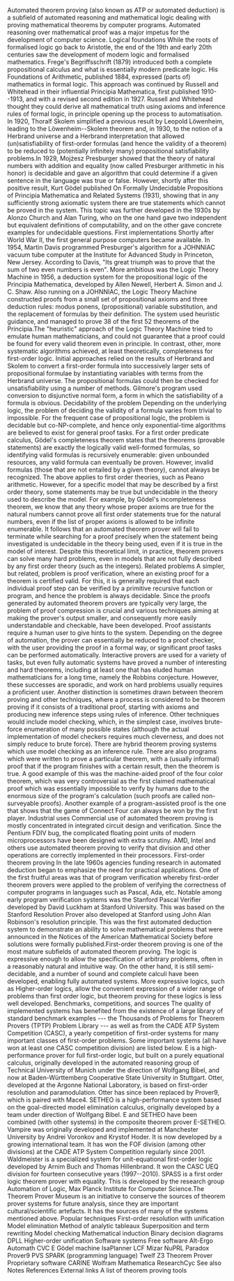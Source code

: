 Automated theorem proving (also known as ATP or automated deduction) is
a subfield of automated reasoning and mathematical logic dealing with
proving mathematical theorems by computer programs. Automated reasoning
over mathematical proof was a major impetus for the development of
computer science. Logical foundations While the roots of formalised
logic go back to Aristotle, the end of the 19th and early 20th centuries
saw the development of modern logic and formalised mathematics. Frege\'s
Begriffsschrift (1879) introduced both a complete propositional calculus
and what is essentially modern predicate logic. His Foundations of
Arithmetic, published 1884, expressed (parts of) mathematics in formal
logic. This approach was continued by Russell and Whitehead in their
influential Principia Mathematica, first published 1910--1913, and with
a revised second edition in 1927. Russell and Whitehead thought they
could derive all mathematical truth using axioms and inference rules of
formal logic, in principle opening up the process to automatisation. In
1920, Thoralf Skolem simplified a previous result by Leopold Löwenheim,
leading to the Löwenheim--Skolem theorem and, in 1930, to the notion of
a Herbrand universe and a Herbrand interpretation that allowed
(un)satisfiability of first-order formulas (and hence the validity of a
theorem) to be reduced to (potentially infinitely many) propositional
satisfiability problems.In 1929, Mojżesz Presburger showed that the
theory of natural numbers with addition and equality (now called
Presburger arithmetic in his honor) is decidable and gave an algorithm
that could determine if a given sentence in the language was true or
false. However, shortly after this positive result, Kurt Gödel published
On Formally Undecidable Propositions of Principia Mathematica and
Related Systems (1931), showing that in any sufficiently strong
axiomatic system there are true statements which cannot be proved in the
system. This topic was further developed in the 1930s by Alonzo Church
and Alan Turing, who on the one hand gave two independent but equivalent
definitions of computability, and on the other gave concrete examples
for undecidable questions. First implementations Shortly after World War
II, the first general purpose computers became available. In 1954,
Martin Davis programmed Presburger\'s algorithm for a JOHNNIAC vacuum
tube computer at the Institute for Advanced Study in Princeton, New
Jersey. According to Davis, \"Its great triumph was to prove that the
sum of two even numbers is even\". More ambitious was the Logic Theory
Machine in 1956, a deduction system for the propositional logic of the
Principia Mathematica, developed by Allen Newell, Herbert A. Simon and
J. C. Shaw. Also running on a JOHNNIAC, the Logic Theory Machine
constructed proofs from a small set of propositional axioms and three
deduction rules: modus ponens, (propositional) variable substitution,
and the replacement of formulas by their definition. The system used
heuristic guidance, and managed to prove 38 of the first 52 theorems of
the Principia.The \"heuristic\" approach of the Logic Theory Machine
tried to emulate human mathematicians, and could not guarantee that a
proof could be found for every valid theorem even in principle. In
contrast, other, more systematic algorithms achieved, at least
theoretically, completeness for first-order logic. Initial approaches
relied on the results of Herbrand and Skolem to convert a first-order
formula into successively larger sets of propositional formulae by
instantiating variables with terms from the Herbrand universe. The
propositional formulas could then be checked for unsatisfiability using
a number of methods. Gilmore\'s program used conversion to disjunctive
normal form, a form in which the satisfiability of a formula is obvious.
Decidability of the problem Depending on the underlying logic, the
problem of deciding the validity of a formula varies from trivial to
impossible. For the frequent case of propositional logic, the problem is
decidable but co-NP-complete, and hence only exponential-time algorithms
are believed to exist for general proof tasks. For a first order
predicate calculus, Gödel\'s completeness theorem states that the
theorems (provable statements) are exactly the logically valid
well-formed formulas, so identifying valid formulas is recursively
enumerable: given unbounded resources, any valid formula can eventually
be proven. However, invalid formulas (those that are not entailed by a
given theory), cannot always be recognized. The above applies to first
order theories, such as Peano arithmetic. However, for a specific model
that may be described by a first order theory, some statements may be
true but undecidable in the theory used to describe the model. For
example, by Gödel\'s incompleteness theorem, we know that any theory
whose proper axioms are true for the natural numbers cannot prove all
first order statements true for the natural numbers, even if the list of
proper axioms is allowed to be infinite enumerable. It follows that an
automated theorem prover will fail to terminate while searching for a
proof precisely when the statement being investigated is undecidable in
the theory being used, even if it is true in the model of interest.
Despite this theoretical limit, in practice, theorem provers can solve
many hard problems, even in models that are not fully described by any
first order theory (such as the integers). Related problems A simpler,
but related, problem is proof verification, where an existing proof for
a theorem is certified valid. For this, it is generally required that
each individual proof step can be verified by a primitive recursive
function or program, and hence the problem is always decidable. Since
the proofs generated by automated theorem provers are typically very
large, the problem of proof compression is crucial and various
techniques aiming at making the prover\'s output smaller, and
consequently more easily understandable and checkable, have been
developed. Proof assistants require a human user to give hints to the
system. Depending on the degree of automation, the prover can
essentially be reduced to a proof checker, with the user providing the
proof in a formal way, or significant proof tasks can be performed
automatically. Interactive provers are used for a variety of tasks, but
even fully automatic systems have proved a number of interesting and
hard theorems, including at least one that has eluded human
mathematicians for a long time, namely the Robbins conjecture. However,
these successes are sporadic, and work on hard problems usually requires
a proficient user. Another distinction is sometimes drawn between
theorem proving and other techniques, where a process is considered to
be theorem proving if it consists of a traditional proof, starting with
axioms and producing new inference steps using rules of inference. Other
techniques would include model checking, which, in the simplest case,
involves brute-force enumeration of many possible states (although the
actual implementation of model checkers requires much cleverness, and
does not simply reduce to brute force). There are hybrid theorem proving
systems which use model checking as an inference rule. There are also
programs which were written to prove a particular theorem, with a
(usually informal) proof that if the program finishes with a certain
result, then the theorem is true. A good example of this was the
machine-aided proof of the four color theorem, which was very
controversial as the first claimed mathematical proof which was
essentially impossible to verify by humans due to the enormous size of
the program\'s calculation (such proofs are called non-surveyable
proofs). Another example of a program-assisted proof is the one that
shows that the game of Connect Four can always be won by the first
player. Industrial uses Commercial use of automated theorem proving is
mostly concentrated in integrated circuit design and verification. Since
the Pentium FDIV bug, the complicated floating point units of modern
microprocessors have been designed with extra scrutiny. AMD, Intel and
others use automated theorem proving to verify that division and other
operations are correctly implemented in their processors. First-order
theorem proving In the late 1960s agencies funding research in automated
deduction began to emphasize the need for practical applications. One of
the first fruitful areas was that of program verification whereby
first-order theorem provers were applied to the problem of verifying the
correctness of computer programs in languages such as Pascal, Ada, etc.
Notable among early program verification systems was the Stanford Pascal
Verifier developed by David Luckham at Stanford University. This was
based on the Stanford Resolution Prover also developed at Stanford using
John Alan Robinson\'s resolution principle. This was the first automated
deduction system to demonstrate an ability to solve mathematical
problems that were announced in the Notices of the American Mathematical
Society before solutions were formally published.First-order theorem
proving is one of the most mature subfields of automated theorem
proving. The logic is expressive enough to allow the specification of
arbitrary problems, often in a reasonably natural and intuitive way. On
the other hand, it is still semi-decidable, and a number of sound and
complete calculi have been developed, enabling fully automated systems.
More expressive logics, such as Higher-order logics, allow the
convenient expression of a wider range of problems than first order
logic, but theorem proving for these logics is less well developed.
Benchmarks, competitions, and sources The quality of implemented systems
has benefited from the existence of a large library of standard
benchmark examples --- the Thousands of Problems for Theorem Provers
(TPTP) Problem Library --- as well as from the CADE ATP System
Competition (CASC), a yearly competition of first-order systems for many
important classes of first-order problems. Some important systems (all
have won at least one CASC competition division) are listed below. E is
a high-performance prover for full first-order logic, but built on a
purely equational calculus, originally developed in the automated
reasoning group of Technical University of Munich under the direction of
Wolfgang Bibel, and now at Baden-Württemberg Cooperative State
University in Stuttgart. Otter, developed at the Argonne National
Laboratory, is based on first-order resolution and paramodulation. Otter
has since been replaced by Prover9, which is paired with Mace4. SETHEO
is a high-performance system based on the goal-directed model
elimination calculus, originally developed by a team under direction of
Wolfgang Bibel. E and SETHEO have been combined (with other systems) in
the composite theorem prover E-SETHEO. Vampire was originally developed
and implemented at Manchester University by Andrei Voronkov and Krystof
Hoder. It is now developed by a growing international team. It has won
the FOF division (among other divisions) at the CADE ATP System
Competition regularly since 2001. Waldmeister is a specialized system
for unit-equational first-order logic developed by Arnim Buch and Thomas
Hillenbrand. It won the CASC UEQ division for fourteen consecutive years
(1997--2010). SPASS is a first order logic theorem prover with equality.
This is developed by the research group Automation of Logic, Max Planck
Institute for Computer Science.The Theorem Prover Museum is an
initiative to conserve the sources of theorem prover systems for future
analysis, since they are important cultural/scientific artefacts. It has
the sources of many of the systems mentioned above. Popular techniques
First-order resolution with unification Model elimination Method of
analytic tableaux Superposition and term rewriting Model checking
Mathematical induction Binary decision diagrams DPLL Higher-order
unification Software systems Free software Alt-Ergo Automath CVC E Gödel
machine IsaPlanner LCF Mizar NuPRL Paradox Prover9 PVS SPARK
(programming language) Twelf Z3 Theorem Prover Proprietary software
CARINE Wolfram Mathematica ResearchCyc See also Notes References
External links A list of theorem proving tools
